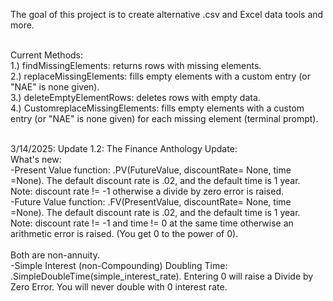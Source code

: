 The goal of this project is to create alternative .csv and Excel data tools and more. 

<br>
Current Methods: <br>
1.) findMissingElements: returns rows with missing elements.<br>
2.) replaceMissingElements: fills empty elements with a custom entry (or "NAE" is none given).<br>
3.) deleteEmptyElementRows: deletes rows with empty data. <br>
4.) CustomreplaceMissingElements: fills empty elements with a custom entry (or "NAE" is none given) for each missing element (terminal prompt).<br>
<br>



3/14/2025: Update 1.2: The Finance Anthology Update: 
<br>
What's new: <br>
-Present Value function:  .PV(FutureValue, discountRate= None, time =None). The default discount rate is .02, and the default time is 1 year. <br>
Note: discount rate != -1 otherwise a divide by zero error is raised. 
<br>
-Future Value function: .FV(PresentValue, discountRate= None, time =None). The default discount rate is .02, and the default time is 1 year. <br>
Note: discount rate != -1  and time != 0 at the same time otherwise an arithmetic error is raised. (You get 0 to the power of 0). <br>
<br>Both are non-annuity. 
<br>
-Simple Interest (non-Compounding) Doubling Time: .SimpleDoubleTime(simple_interest_rate). Entering 0 will raise a Divide by Zero Error. You will never double with 0 interest rate.
<br>
